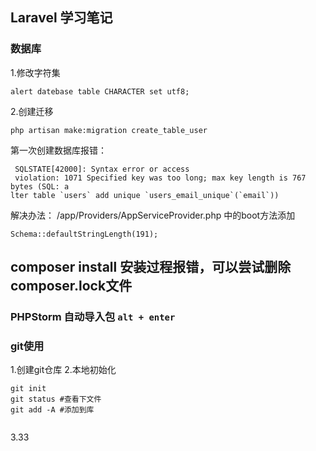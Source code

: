 ## Laravel 学习笔记
### 数据库 
1.修改字符集
```genericsql
alert datebase table CHARACTER set utf8;
```

2.创建迁移
```angular2html
php artisan make:migration create_table_user
```
第一次创建数据库报错：
```genericsql
 SQLSTATE[42000]: Syntax error or access
 violation: 1071 Specified key was too long; max key length is 767 bytes (SQL: a
lter table `users` add unique `users_email_unique`(`email`))

```
解决办法：
/app/Providers/AppServiceProvider.php 中的boot方法添加
```angular2html
Schema::defaultStringLength(191);
```
## composer install 安装过程报错，可以尝试删除composer.lock文件

### PHPStorm 自动导入包 `alt + enter`

### git使用
1.创建git仓库
2.本地初始化
```genericsql
git init
git status #查看下文件
git add -A #添加到库


```
3.33

